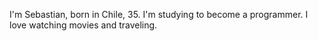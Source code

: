 I'm Sebastian, born in Chile, 35.
I'm studying to become a programmer.
I love watching movies and traveling.
